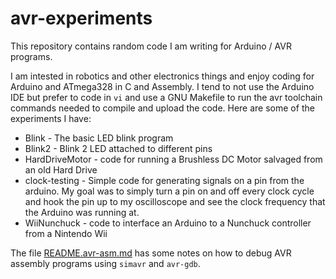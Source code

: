 # avr-experiments

This repository contains random code I am writing for Arduino / AVR programs.

I am intested in robotics and other electronics things and enjoy coding for 
Arduino and ATmega328 in C and Assembly.  I tend to not use the Arduino IDE
but prefer to code in `vi` and use a GNU Makefile to run the avr toolchain
commands needed to compile and upload the code.  Here are some of the 
experiments I have:

 * Blink - The basic LED blink program
 * Blink2 - Blink 2 LED attached to different pins
 * HardDriveMotor - code for running a Brushless DC Motor salvaged from an old Hard Drive
 * clock-testing - Simple code for generating signals on a pin from the arduino. My goal
   was to simply turn a pin on and off every clock cycle and hook the pin up to my 
   oscilloscope and see the clock frequency that the Arduino was running at.
 * WiiNunchuck - code to interface an Arduino to a Nunchuck controller from a Nintendo Wii

The file [README.avr-asm.md](README.avr-asm.md) has some notes on how to
debug AVR assembly programs using `simavr` and `avr-gdb`.
